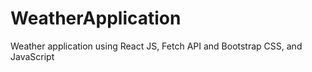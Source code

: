 # WeatherApplication
Weather application using React JS, Fetch API and Bootstrap CSS, and JavaScript
